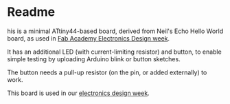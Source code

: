 # Readme

his is a minimal ATtiny44-based board, derived from Neil's Echo Hello World board, as used in [Fab Academy Electronics Design week](http://academy.cba.mit.edu/classes/electronics_design/index.html).

It has an additional LED (with current-limiting resistor) and button, to enable simple testing by uploading Arduino blink or button sketches.

The button needs a pull-up resistor (on the pin, or added externally) to work.

This board is used in our [electronics design week](https://github.com/andrewsleigh/digital-fabrication-module/tree/master/docs/_course-notes/week-5-electronics-design.md).
